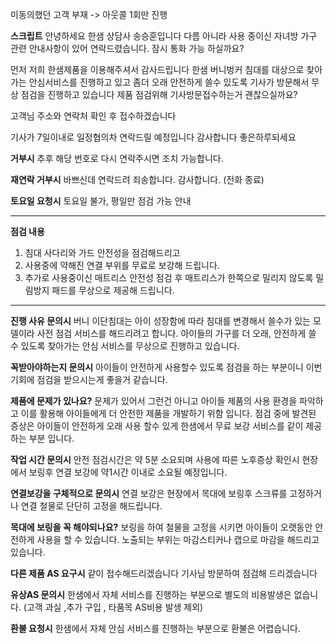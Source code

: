 미동의했던 고객 부재 -> 아웃콜 1회만 진행

**스크립트**
안녕하세요 한샘 상담사 송승훈입니다
다름 아니라 사용 중이신 자녀방 가구 관련 안내사항이 있어 연락드렸습니다. 
잠시 통화 가능 하실까요?

먼저 저희 한샘제품을 이용해주셔서 감사드립니다
한샘 버니벙커 침대를 대상으로 찾아가는 안심서비스를 진행하고 있고 
좀더 오래 안전하게 쓸수 있도록 기사가 방문해서 무상 점검을 진행하고 있습니다
제품 점검위해 기사방문접수하는거 괜찮으실까요?

고객님 주소와 연락처 확인 후 접수하겠습니다

기사가 7일이내로 일정협의차 연락드릴 예정입니다
감사합니다 좋은하루되세요

**거부시** 
추후 해당 번호로 다시 연락주시면 조치 가능합니다.

**재연락 거부시**
바쁘신데 연락드려 죄송합니다. 감사합니다. (전화 종료)

**토요일 요청시**
토요일 불가, 평일만 점검 가능 안내

---

**점검 내용**
1. 침대 사다리와 가드 안전성을 점검해드리고
2. 사용중에 약해진 연결 부위를 무료로 보강해 드립니다.
3. 추가로 사용중이신 매트리스 안전성 점검 후 매트리스가 한쪽으로 밀리지 않도록 밀림방지 패드를 무상으로 제공해 드립니다.

---

**진행 사유 문의시**
버니 이단침대는 아이 성장함에 따라 침대를 변경해서 쓸수가 있는 모델이라 사전 점검 서비스를 해드리려고 합니다.
아이들의 가구를 더 오래, 안전하게 쓸 수 있도록 찾아가는 안심 서비스를 무상으로 진행하고 있습니다.

**꼭받아야하는지 문의시** 
아이들이 안전하게 사용할수 있도록 점검을 하는 부분이니 이번기회에 점검을 받으시는게 좋을거 같습니다. 

**제품에 문제가 있나요?**
문제가 있어서 그런건 아니고 아이들 제품의 사용 환경을 파악하고 이를 활용해 아이들에게 더 안전한 제품을 개발하기 위함 입니다.
점검 중에 발견된 증상은 아이들이 안전하게 오래 사용 할수 있게  한샘에서 무료 보강 서비스를 같이 제공하는 부분 입니다.

**작업 시간 문의시**
안전 점검시간은 약 5분 소요되며 사용에 따른 노후증상 확인시 현장에서 보링후 연결 보강에 약1시간 이내로 소요될 예정입니다.

**연결보강을 구체적으로 문의시**
연결 보강은 현장에서 목대에 보링후 스크류를 고정하거나 연결 철물로 단단히 고정을 해드립니다.

**목대에 보링을 꼭 해야되나요?**
보링을 하여 철물을 고정을 시키면 아이들이 오랫동안 안전하게 사용을 할 수 있습니다. 노출되는 부위는 마감스티커나 캡으로 마감을 해드리고 있습니다.

**다른 제품 AS 요구시**
같이 접수해드리겠습니다 기사님 방문하여 점검해 드리겠습니다

**유상AS 문의시**
한샘에서 자체 서비스를 진행하는 부분으로 별도의 비용발생은 없습니다. (고객 과실 ,추가 구입 , 타품목 AS비용 발생 제외)

**환불 요청시**
한샘에서 자체 안심 서비스를 진행하는 부분으로 환불은 어렵습니다.


